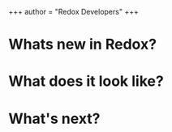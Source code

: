 +++
author = "Redox Developers"
+++

# Whats new in Redox?


# What does it look like?


# What's next?
